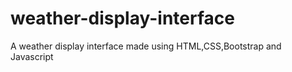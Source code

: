 # weather-display-interface
A weather display interface made using HTML,CSS,Bootstrap and Javascript
